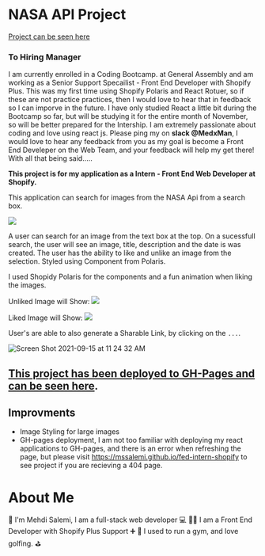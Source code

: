 # NASA API Project
<a href="https://mssalemi.github.io/fed-intern-shopify" target="_blank">Project can be seen here</a>

### To Hiring Manager
I am currently enrolled in a Coding Bootcamp. at General Assembly and am working as a Senior Support Specailist - Front End Developer with Shopify Plus. This was my first time using Shopify Polaris and React Rotuer, so if these are not practice practices, then I would love to hear that in feedback so I can imporve in the future. I have only studied React a little bit during the Bootcamp so far, but will be studying it for the entire month of November, so will be better prepared for the Intership. I am extremely passionate about coding and love using react js. Please ping my on **slack @MedxMan**, I would love to hear any feedback from you as my goal is become a Front End Develeper on the Web Team, and your feedback will help my get there! With all that being said.....


**This project is for my application as a Intern - Front End Web Developer at Shopify.**

This application can search for images from the NASA Api from a search box. 

<img src="https://screenshot.click/15-20-67845-64041.png">

A user can search for an image from the text box at the top. On a sucessfull search, the user will see an image, title, description and the date is was created. The user has the ability to like and unlike an image from the selection. Styled using Component from Polaris. 

I used Shopidy Polaris for the components and a fun animation when liking the images. 

Unliked Image will Show:
<img src="https://screenshot.click/15-23-51739-80865.png">

Liked Image will Show: 
<img src="https://screenshot.click/15-22-88486-74599.png">

User's are able to also generate a Sharable Link, by clicking on the ` ... `.

![Screen Shot 2021-09-15 at 11 24 32 AM](https://user-images.githubusercontent.com/16329347/133462430-c3a58d6f-12dd-4369-8688-2cba4ee28013.png)


## [This project has been deployed to GH-Pages and can be seen here](https://mssalemi.github.io/fed-intern-shopify).

## Improvments
- Image Styling for large images
- GH-pages deployment, I am not too familiar with deploying my react applications to GH-pages, and there is an error when refreshing the page, but please visit https://mssalemi.github.io/fed-intern-shopify to see project if you are recieving a 404 page. 

# About Me
👋 I'm Mehdi Salemi, I am a full-stack web developer 💻
👨‍💻 I am a Front End Developer with Shopify Plus Support ➕
💪 I used to run a gym, and love golfing. ⛳️

